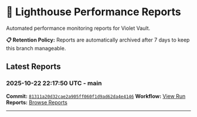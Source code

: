 # 🔦 Lighthouse Performance Reports

Automated performance monitoring reports for Violet Vault.

**📋 Retention Policy:** Reports are automatically archived after 7 days to keep this branch manageable.

## Latest Reports

### 2025-10-22 22:17:50 UTC - main

**Commit:** [`81311a20d32cae2a905ff060f1d9ad62da4e4146`](https://github.com/thef4tdaddy/violet-vault/commit/81311a20d32cae2a905ff060f1d9ad62da4e4146)
**Workflow:** [View Run](https://github.com/thef4tdaddy/violet-vault/actions/runs/18731361980)
**Reports:** [Browse Reports](https://github.com/thef4tdaddy/violet-vault/tree/lighthouse-reports/reports/main/2025-10-22_22-17-48)


---

